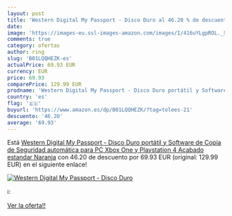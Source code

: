 ```yaml
---
layout: post
title: 'Western Digital My Passport - Disco Duro al 46.20 % de descuento'
date: 
image: 'https://images-eu.ssl-images-amazon.com/images/I/416uYLgpROL._SL200_.jpg'
comments: true
category: ofertas
author: ring
slug: 'B01LQQHEZK-es'
actualPrice: 69.93 EUR
currency: EUR
price: 69.93
comparePrice: 129.99 EUR
prodname: 'Western Digital My Passport - Disco Duro portátil y Software de Copia de Seguridad automática para PC  Xbox One y Playstation 4  Acabado estandar  Naranja'
country: 'es'
flag: '🇪🇸'
buyurl: 'https://www.amazon.es/dp/B01LQQHEZK/?tag=tolees-21'
descuento: '46.20'
average: '69.93'
---
```


Está [Western Digital My Passport - Disco Duro portátil y Software de Copia de Seguridad automática para PC  Xbox One y Playstation 4  Acabado estandar  Naranja](https://www.amazon.es/dp/B01LQQHEZK/?tag=tolees-21) con 46.20 de descuento por 69.93 EUR (original: 129.99 EUR) en el siguiente enlace!

[![Western Digital My Passport - Disco Duro](https://images-eu.ssl-images-amazon.com/images/I/416uYLgpROL._SL200_.jpg)](https://www.amazon.es/dp/B01LQQHEZK/?tag=tolees-21)

ℹ️:


[Ver la oferta!!](https://www.amazon.es/dp/B01LQQHEZK/?tag=tolees-21)
